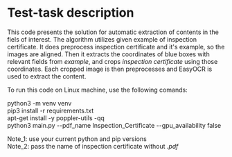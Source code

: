 # Test-task description

This code presents the solution for automatic extraction of contents in the fiels of interest. The algorithm utilizes given example of inspection certificate. 
It does preprocess inspection certificate and it's example, so the images are aligned. Then it extracts the coordinates of blue boxes with relevant fields from *example*, and crops *inspection certificate* using those coordinates. Each cropped image is then preprocesses and EasyOCR is used to extract the content.


To run this code on Linux machine, use the following comands:

python3 -m venv venv  
pip3 install -r requirements.txt  
apt-get install -y poppler-utils -qq  
python3 main.py --pdf_name Inspection_Certificate --gpu_availability false  


Note_1: use your current python and pip versions  
Note_2: pass the name of inspection certificate without *.pdf*  
